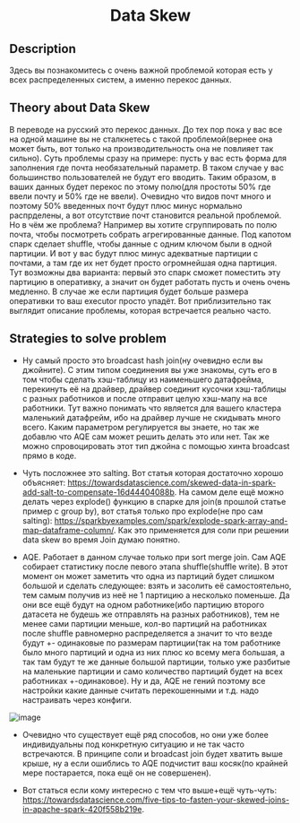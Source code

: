 <h1 align="center">Data Skew</h1>


## Description

Здесь вы познакомитесь с очень важной проблемой которая есть у всех распределенных систем, а именно перекос данных.


## Theory about Data Skew

В переводе на русский это перекос данных. До тех пор пока у вас все на одной машине вы не сталкнетесь с такой проблемой(вернее она может быть, вот только
на производительность она не повлияет так сильно). Суть проблемы сразу на примере: пусть у вас есть форма для заполнения где почта необязательный параметр. В таком
случае у вас большинство пользователей не будут его вводить. Таким образом, в ваших данных будет перекос по этому полю(для простоты 50% где ввели почту и 50% где не
ввели). Очевидно что видов почт много и поэтому 50% введенных почт будут плюс минус нормально распрделены, а вот отсутствие почт становится реальной проблемой.
Но в чём же проблема? Например вы хотите сгруппировать по полю почта, чтобы посмотреть собрать агрегированные данные. Под капотом спарк сделает shuffle, чтобы
данные с одним ключом были в одной партиции. И вот у вас будут плюс минус адекватные партиции с почтами, а там где их нет будет просто огромнейшая одна партиция.
Тут возможны два варианта: первый это спарк сможет поместить эту партицию в оперативку, а значит он будет работать пусть и очень очень медленно. В случае же если
партиция будет больше размера оперативки то ваш executor просто упадёт. Вот приблизительно так выглядит описание проблемы, которая встречается реально часто.

## Strategies to solve problem

- Ну самый просто это broadcast hash join(ну очевидно если вы джойните). С этим типом соединения вы уже знакомы, суть его в том чтобы сделать хэш-таблицу из наименьшего
датафрейма, перекинуть её на драйвер, драйвер соединит кусочки хэш-таблицы с разных работников и после отправит целую хэш-мапу на все работники. Тут важно понимать
что является для вашего кластера маленький датафрейм, ибо на драйвер лучше не скидывать много всего. Каким параметром регулируется вы знаете, но так же добавлю что
AQE сам может решить делать это или нет. Так же можно спровоцировать этот тип джойна с помощью хинта broadcast прямо в коде.

- Чуть посложнее это salting. Вот статья которая достаточно хорошо объясняет: https://towardsdatascience.com/skewed-data-in-spark-add-salt-to-compensate-16d44404088b.
На самом деле ещё можно делать через explode() функцию в спарке для join(в прошлой статье пример с group by), вот статья только про explode(не про сам salting): 
https://sparkbyexamples.com/spark/explode-spark-array-and-map-dataframe-column/. Как это применяется для соли при решении data skew во время Join думаю понятно.

- AQE. Работает в данном случае только при sort merge join. Сам AQE собирает статистику после певого этапа shuffle(shuffle write). В этот момент он может заметить 
что одна из партиций будет слишком большой и сделать следующее: взять и засолить её самостоятельно, тем самым получив из неё не 1 партицию а несколько поменьше. 
Да они все ещё будут на одном работнике(ибо партицию второго датасета не будешь же отправлять на разных работников), тем не менее сами партиции меньше, кол-во партиций
на работниках после shuffle равномерно распределяется а значит то что везде будут +- одинаковые по размерам партиции(так на том работнике было много партиций и одна
из них плюс ко всему мега большая, а так там будут те же данные большой партиции, только уже разбитые на маленькие партиции и само количество партиций будет на всех
работниках +-одинаковое). Ну и да, AQE не гений поэтому все настройки какие данные считать перекошенными и т.д. надо настраивать через конфиги.

![image](https://user-images.githubusercontent.com/113685144/194550587-439bbacb-50cc-4357-9623-10380032172c.png)

- Очевидно что существует ещё ряд способов, но они уже более индивидуальны под конкретную ситуацию и не так часто встречаются. В принципе соли и broadcast join
будет хватить выше крыше, ну а если ошиблись то AQE подчистит ваш косяк(по крайней мере постарается, пока ещё он не совершенен).

- Вот статься если кому интересно с тем что выше+ещё чуть-чуть: https://towardsdatascience.com/five-tips-to-fasten-your-skewed-joins-in-apache-spark-420f558b219e.

